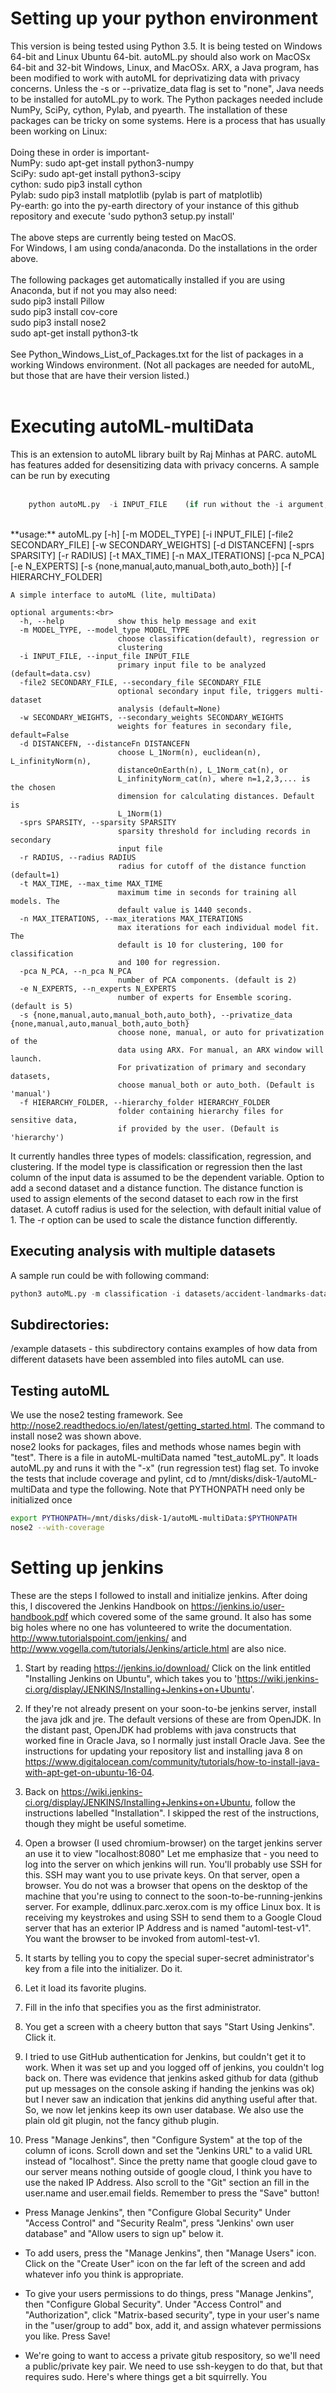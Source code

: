 #  Setting up your python environment	
This version is being tested using Python 3.5.
 It is being tested on Windows 64-bit and Linux Ubuntu 64-bit.  autoML.py should also work on MacOSx 64-bit
and 32-bit Windows, Linux, and MacOSx.  ARX, a Java program, has been modified to work with autoML for deprivatizing data with privacy concerns.  Unless the -s or --privatize_data flag is set to "none", Java needs to be installed for autoML.py to work.
The Python packages needed include NumPy, SciPy, cython, Pylab, and pyearth.  The installation of these
packages can be tricky on some systems.  Here is a process that has usually been working on Linux:<br>
<br>
Doing these in order is important-<br>
NumPy:    sudo apt-get install python3-numpy<br>
SciPy:    sudo apt-get install python3-scipy<br>
cython:   sudo pip3 install cython<br>
Pylab:    sudo pip3 install matplotlib  (pylab is part of matplotlib)<br>
Py-earth: go into the py-earth directory of your instance of this github repository and execute 'sudo python3 setup.py install'<br>
<br>
The above steps are currently being tested on MacOS.<br>
For Windows, I am using conda/anaconda.  Do the installations in the order above.  
<br>
The following packages get automatically installed if you are using Anaconda, but if not you may also need:<br>
    	  sudo pip3 install Pillow<br>
	  sudo pip3 install cov-core<br>
	  sudo pip3 install nose2<br>
	  sudo apt-get install python3-tk<br>
	  <br>
See Python_Windows_List_of_Packages.txt for the list of packages in a working Windows environment. (Not all packages are needed for autoML, but those that are have their version listed.)
<br>
<br>
# Executing autoML-multiData
This is an extension to autoML library built by Raj Minhas at PARC. 
autoML has features added for desensitizing data with privacy concerns.
A sample can be run by executing<br>
<br>
``` python
    python autoML.py  -i INPUT_FILE    (if run without the -i argument, it will run the time series data in data.csv)
```
<br>
    **usage:** autoML.py [-h] [-m MODEL_TYPE] [-i INPUT_FILE] [-file2 SECONDARY_FILE]
                     [-w SECONDARY_WEIGHTS] [-d DISTANCEFN] [-sprs SPARSITY]
                     [-r RADIUS] [-t MAX_TIME] [-n MAX_ITERATIONS] [-pca N_PCA]
                     [-e N_EXPERTS] [-s {none,manual,auto,manual_both,auto_both}]
                     [-f HIERARCHY_FOLDER]
    
    A simple interface to autoML (lite, multiData)
    
    optional arguments:<br>
      -h, --help            show this help message and exit
      -m MODEL_TYPE, --model_type MODEL_TYPE
                            choose classification(default), regression or
                            clustering
      -i INPUT_FILE, --input_file INPUT_FILE
                            primary input file to be analyzed (default=data.csv)
      -file2 SECONDARY_FILE, --secondary_file SECONDARY_FILE
                            optional secondary input file, triggers multi-dataset
                            analysis (default=None)
      -w SECONDARY_WEIGHTS, --secondary_weights SECONDARY_WEIGHTS
                            weights for features in secondary file, default=False
      -d DISTANCEFN, --distanceFn DISTANCEFN
                            choose L_1Norm(n), euclidean(n), L_infinityNorm(n),
                            distanceOnEarth(n), L_1Norm_cat(n), or
                            L_infinityNorm_cat(n), where n=1,2,3,... is the chosen
                            dimension for calculating distances. Default is
                            L_1Norm(1)
      -sprs SPARSITY, --sparsity SPARSITY
                            sparsity threshold for including records in secondary
                            input file
      -r RADIUS, --radius RADIUS
                            radius for cutoff of the distance function (default=1)
      -t MAX_TIME, --max_time MAX_TIME
                            maximum time in seconds for training all models. The
                            default value is 1440 seconds.
      -n MAX_ITERATIONS, --max_iterations MAX_ITERATIONS
                            max iterations for each individual model fit. The
                            default is 10 for clustering, 100 for classification
                            and 100 for regression.
      -pca N_PCA, --n_pca N_PCA
                            number of PCA components. (default is 2)
      -e N_EXPERTS, --n_experts N_EXPERTS
                            number of experts for Ensemble scoring. (default is 5)
      -s {none,manual,auto,manual_both,auto_both}, --privatize_data {none,manual,auto,manual_both,auto_both}
                            choose none, manual, or auto for privatization of the
                            data using ARX. For manual, an ARX window will launch.
                            For privatization of primary and secondary datasets,
                            choose manual_both or auto_both. (Default is 'manual')
      -f HIERARCHY_FOLDER, --hierarchy_folder HIERARCHY_FOLDER
                            folder containing hierarchy files for sensitive data,
                            if provided by the user. (Default is 'hierarchy')

It currently handles three types of models: classification, regression, and
clustering. If the model type is classification or regression then the last
column of the input data is assumed to be the dependent variable. Option to
add a second dataset and a distance function. The distance function is used to
assign elements of the second dataset to each row in the first dataset. A
cutoff radius is used for the selection, with default initial value of 1. The
-r option can be used to scale the distance function differently. 

##  Executing analysis with multiple datasets

A sample run could be with following command:

``` python
python3 autoML.py -m classification -i datasets/accident-landmarks-dataset/primary.data.csv -file2 datasets/accident-landmarks-dataset/secondary.data.csv -sprs 0.1 -r 1000 -d distanceOnEarth(2) -s none -t 300
```
	
## Subdirectories:
/example datasets - this subdirectory contains examples of how data from different 
datasets have been assembled into files autoML can use. 

## Testing autoML

We use the nose2 testing framework.  See http://nose2.readthedocs.io/en/latest/getting_started.html.  The command to install nose2 was shown above.<br>
nose2 looks for packages, files and methods whose names begin with "test".  There is a file in autoML-multiData
named "test_autoML.py".  It loads autoML.py and runs it with the "-x" (run regression test) flag set.  To invoke the tests that include coverage and pylint, cd to /mnt/disks/disk-1/autoML-multiData and type the following.  Note that PYTHONPATH need only be initialized once<br>
``` sh
export PYTHONPATH=/mnt/disks/disk-1/autoML-multiData:$PYTHONPATH
nose2 --with-coverage
```
# Setting up jenkins

These are the steps I followed to install and initialize jenkins.  After doing this, I discovered the Jenkins Handbook on https://jenkins.io/user-handbook.pdf which covered some of the same ground.  It also has some big holes where no one has volunteered to write the documentation.  http://www.tutorialspoint.com/jenkins/ and http://www.vogella.com/tutorials/Jenkins/article.html are also nice.  

1. Start by reading https://jenkins.io/download/  Click on the link entitled "Installing Jenkins on Ubuntu", which takes you to 'https://wiki.jenkins-ci.org/display/JENKINS/Installing+Jenkins+on+Ubuntu'.

2. If they're not already present on your soon-to-be jenkins server, install the java jdk and jre.  The default versions of these are from OpenJDK.  In the distant past, OpenJDK had problems with java constructs that worked fine in Oracle Java, so I normally just install Oracle Java.  See the instructions for updating your repository list and installing java 8 on https://www.digitalocean.com/community/tutorials/how-to-install-java-with-apt-get-on-ubuntu-16-04.

3. Back on https://wiki.jenkins-ci.org/display/JENKINS/Installing+Jenkins+on+Ubuntu, follow the instructions labelled "Installation".  I skipped the rest of the instructions, though they might be useful sometime.

4. Open a browser (I used chromium-browser) on the target jenkins server an use it to view "localhost:8080"  Let me emphasize that - you need to log into the server on which jenkins will run.  You'll probably use SSH for this.  SSH may want you to use private keys.  On that server, open a browser.  You do not was a browser that opens on the desktop of the machine that you're using to connect to the soon-to-be-running-jenkins server.  For example, ddlinux.parc.xerox.com is my office Linux box.  It is receiving my keystrokes and using SSH to send them to a Google Cloud server that has an exterior IP Address and is named "automl-test-v1".  You want the browser to be invoked from automl-test-v1.

5. It starts by telling you to copy the special super-secret administrator's key from a file into the initializer.  Do it.

6. Let it load its favorite plugins.

7. Fill in the info that specifies you as the first administrator.

8. You get a screen with a cheery button that says "Start Using Jenkins".  Click it.

9. I tried to use GitHub authentication for Jenkins, but couldn't get it to work.  When it was set up and you logged off of jenkins, you couldn't log back on.  There was evidence that jenkins asked github for data (github put up messages on the console asking if handing the jenkins was ok) but I never saw an indication that jenkins did anything useful after that.  So, we now let jenkins keep its own user database.  We also use the plain old git plugin, not the fancy github plugin.

10. Press "Manage Jenkins", then "Configure System" at the top of the column of icons.  Scroll down and set the "Jenkins URL" to a valid URL instead of "localhost".  Since the pretty name that google cloud gave to our server means nothing outside of google cloud, I think you have to use the naked IP Address.  Also scroll to the "Git" section an fill in the user.name and user.email fields.  Remember to press the "Save" button!

* Press Manage Jenkins", then "Configure Global Security"  Under "Access Control" and "Security Realm", press "Jenkins' own user database" and "Allow users to sign up" below it.

* To add users, press the "Manage Jenkins", then "Manage Users" icon.  Click on the "Create User" icon on the far left of the screen and add whatever info you think is appropriate.

* To give your users permissions to do things, press "Manage Jenkins", then "Configure Global Security".  Under "Access Control" and "Authorization", click "Matrix-based security", type in your user's name in the "user/group to add" box, add it, and assign whatever permissions you like.  Press Save!

* We're going to want to access a private gitub respository, so we'll need a public/private key pair.  We need to use ssh-keygen to do that, but that requires sudo.  Here's where things get a bit squirrelly.  You

	
